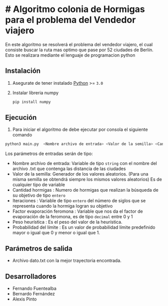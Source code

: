 # # Algoritmo colonia de Hormigas para el problema del Vendedor viajero 

En este algoritmo se resolverá el problema del vendedor viajero, el cual consiste buscar la ruta mas optimo que pase por 52 ciudades de Berlín. Esto se realizara mediante el lenguaje de programacion python


## Instalación

1. Asegurate de tener instalado <a href="https://www.python.org/">Python</a> >= `3.0`

2. Instalar libreria numpy 
   ```sh
   pip install numpy
   ```
 
 ## Ejecución
 
   1. Para iniciar el algoritmo de debe ejecutar por consola el siguiente comando
   ```sh
   python3 main.py  <Nombre archivo de entrada> <Valor de la semilla> <Cantidad hormigas> <Iteraciones> <Factor evaporacion feromona> <Peso heuristica> <Probabilidad del limite>
   ```
Los parámetros de entradas serán de tipo:
* Nombre archivo de entrada: Variable de tipo `string` con el nombre del archivo .txt que contenga las distancia de las ciudades
* Valor de la semilla: Generador de los valores aleatorios. (Para una misma semilla se obtendrá siempre los mismos valores aleatorios) Es de cualquier tipo de variable
* Cantidad hormigas : Numero de hormigas que realizan la búsqueda de su objetivo de tipo `entero`
* Iteraciones :  Variable de tipo `entero` del número de siglos que se representa cuando la hormiga logran su objetivo
* Factor evaporación feromona : Variable que nos da el factor de evaporación de la feromona, es de tipo `decimal` entre 0 y 1
* Peso heurística : Es el peso del valor de la heurística.
* Probabilidad del límite : Es un valor de probabilidad límite predefinido mayor o igual que 0 y menor o igual que 1.

 


## Parámetros de salida

* Archivo dato.txt con la mejor trayectoria encontrada.

## Desarrolladores

* Fernando Fuentealba
* Bernardo Fernández
* Alexis Pinto
